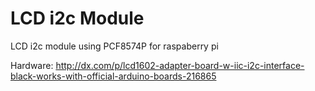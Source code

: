 LCD i2c Module
==============

LCD i2c module using PCF8574P for raspaberry pi

Hardware: http://dx.com/p/lcd1602-adapter-board-w-iic-i2c-interface-black-works-with-official-arduino-boards-216865